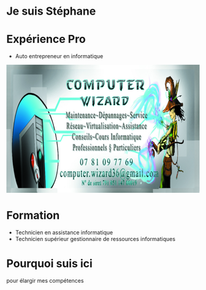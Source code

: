# Je suis Stéphane

# Expérience Pro

* Auto entrepreneur en informatique
<img src="images/carte de visite.jpg" alt="carte de visite">

# Formation

* Technicien en assistance informatique
* Technicien supérieur gestionnaire de ressources informatiques

# Pourquoi suis ici

pour élargir mes compétences